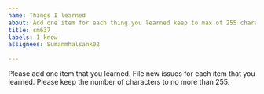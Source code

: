 ```yaml
---
name: Things I learned
about: Add one item for each thing you learned keep to max of 255 characters
title: sm637
labels: I know
assignees: Sumanmhalsank02

---
```


Please add one item that you learned.  File new issues for each item that you learned.  Please keep the number of characters to no more than 255.
